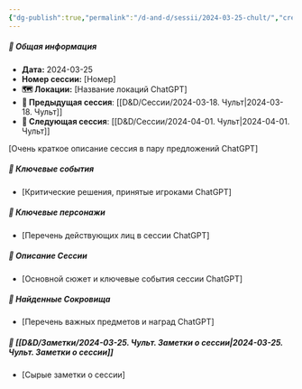 ```yaml
---
{"dg-publish":true,"permalink":"/d-and-d/sessii/2024-03-25-chult/","created":"2024-03-25T20:13:07.225+03:00","updated":"2024-04-01T20:14:44.484+03:00"}
---
```



##### 📅 Общая информация

- **Дата:** 2024-03-25
- **Номер cессии:** [Номер]
- **🗺️ Локации:** [Название локаций ChatGPT]
- **🔗 Предыдущая сессия**: [[D&D/Сессии/2024-03-18. Чульт\|2024-03-18. Чульт]]
- **🔗 Следующая сессия**: [[D&D/Сессии/2024-04-01. Чульт\|2024-04-01. Чульт]]


[Очень краткое описание сессия в пару предложений ChatGPT]
##### 🔑 **Ключевые события** 
- [Критические решения, принятые игроками ChatGPT]
##### 🧍 **Ключевые персонажи** 
- [Перечень действующих лиц в сессии ChatGPT]
##### 📖 **Описание Сессии** 
- [Основной сюжет и ключевые события сессии ChatGPT]
##### 💎 **Найденные Сокровища** 
- [Перечень важных предметов и наград ChatGPT]
##### 📝 **[[D&D/Заметки/2024-03-25. Чульт. Заметки о сессии\|2024-03-25. Чульт. Заметки о сессии]]**
- [Сырые заметки о сессии]

